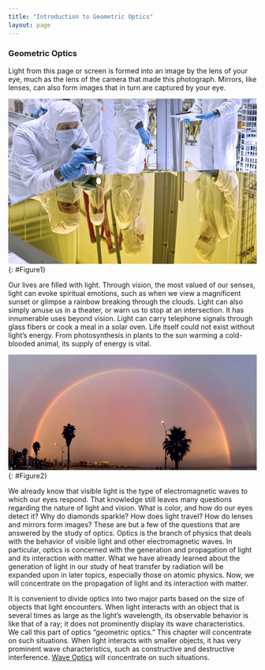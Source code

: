 ```yaml
---
title: "Introduction to Geometric Optics"
layout: page
---
```


### Geometric Optics

Light from this page or screen is formed into an image by the lens of your eye,
much as the lens of the camera that made this photograph. Mirrors, like lenses,
can also form images that in turn are captured by your eye.

![People in white clothing covered from head to toe and wearing blue colored gloves are working in a research laboratory setting, one person holding a flash light and analyzing and another reading a manuscript and so on. Their images are seen on a smooth colored glass top of a work table.](../resources/Figure_25_00_00.jpg "Image seen as a result of reflection of light on a plane smooth surface. (credit: NASA Goddard Photo and Video, via Flickr)")
{: #Figure1}

Our lives are filled with light. Through vision, the most valued of our senses,
light can evoke spiritual emotions, such as when we view a magnificent sunset or
glimpse a rainbow breaking through the clouds. Light can also simply amuse us in
a theater, or warn us to stop at an intersection. It has innumerable uses beyond
vision. Light can carry telephone signals through glass fibers or cook a meal in
a solar oven. Life itself could not exist without light’s energy. From
photosynthesis in plants to the sun warming a cold-blooded animal, its supply of
energy is vital.

![](../resources/Figure_25_00_01.jpg "Double Rainbow over the bay of Pocitos in Montevideo, Uruguay. (credit: Madrax, Wikimedia Commons)")
{: #Figure2}

We already know that visible light is the type of electromagnetic waves to which
our eyes respond. That knowledge still leaves many questions regarding the
nature of light and vision. What is color, and how do our eyes detect it? Why do
diamonds sparkle? How does light travel? How do lenses and mirrors form images?
These are but a few of the questions that are answered by the study of optics.
Optics is the branch of physics that deals with the behavior of visible light
and other electromagnetic waves. In particular, optics is concerned with the
generation and propagation of light and its interaction with matter. What we
have already learned about the generation of light in our study of heat transfer
by radiation will be expanded upon in later topics, especially those on atomic
physics. Now, we will concentrate on the propagation of light and its
interaction with matter.

It is convenient to divide optics into two major parts based on the size of
objects that light encounters. When light interacts with an object that is
several times as large as the light’s wavelength, its observable behavior is
like that of a ray; it does not prominently display its wave characteristics. We
call this part of optics “geometric optics.” This chapter will concentrate on
such situations. When light interacts with smaller objects, it has very
prominent wave characteristics, such as constructive and destructive
interference. [Wave Optics](../contents/ch27WaveOptics) will concentrate on such situations.
